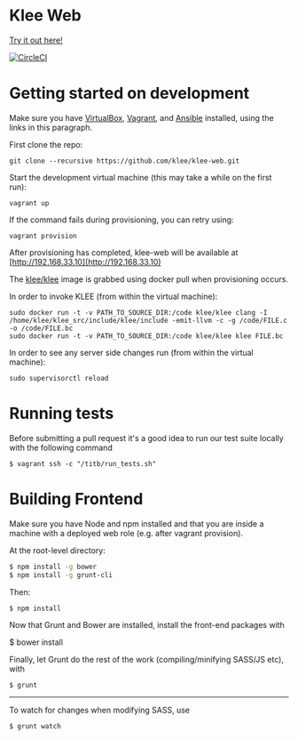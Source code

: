 Klee Web
=======================
[Try it out here!](http://klee.doc.ic.ac.uk/#)

[![CircleCI](https://circleci.com/gh/klee/klee-web.svg?style=svg)](https://circleci.com/gh/klee/klee-web)

Getting started on development
===============================

Make sure you have [VirtualBox](https://www.virtualbox.org/wiki/Downloads), [Vagrant](https://www.vagrantup.com/downloads.html), and [Ansible](http://docs.ansible.com/intro_installation.html) installed, using the links in this paragraph.

First clone the repo:

    git clone --recursive https://github.com/klee/klee-web.git

Start the development virtual machine (this may take a while on the first run):

    vagrant up

If the command fails during provisioning, you can retry using:

    vagrant provision

After provisioning has completed, klee-web will be available at [http://192.168.33.10](http://192.168.33.10)

The [klee/klee](https://registry.hub.docker.com/u/klee/klee/) image is grabbed using docker pull when provisioning occurs.


In order to invoke KLEE (from within the virtual machine):

    sudo docker run -t -v PATH_TO_SOURCE_DIR:/code klee/klee clang -I /home/klee/klee_src/include/klee/include -emit-llvm -c -g /code/FILE.c -o /code/FILE.bc
    sudo docker run -t -v PATH_TO_SOURCE_DIR:/code klee/klee klee FILE.bc


In order to see any server side changes run (from within the virtual machine):

    sudo supervisorctl reload


Running tests
===========================
Before submitting a pull request it's a good idea to run our test suite locally with the following command

    $ vagrant ssh -c "/titb/run_tests.sh"


Building Frontend
===========================

Make sure you have Node and npm installed and that you are inside a machine with a deployed web role (e.g. after vagrant provision).

At the root-level directory:
  ```bash
$ npm install -g bower
$ npm install -g grunt-cli
  ```

Then:

	$ npm install

Now that Grunt and Bower are installed, install the front-end packages with


  $ bower install

Finally, let Grunt do the rest of the work (compiling/minifying SASS/JS etc), with

	$ grunt

------

To watch for changes when modifying SASS, use

	$ grunt watch

